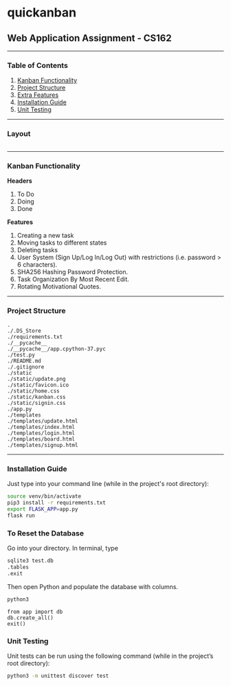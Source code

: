 # quickanban
## Web Application Assignment - CS162

***

### Table of Contents
1. [Kanban Functionality](#Kanban-Functionality)
2. [Project Structure](#Project-Structure)
3. [Extra Features](#Extra-Features)
4. [Installation Guide](#Installation-Guide)
5. [Unit Testing](#Unit-Testing)

***

### Layout

![]()

***

### Kanban Functionality

**Headers**
1. To Do
2. Doing
3. Done

**Features**
1. Creating a new task
2. Moving tasks to different states
3. Deleting tasks
4. User System (Sign Up/Log In/Log Out) with restrictions (i.e. password > 6 characters).
5. SHA256 Hashing Password Protection.
6. Task Organization By Most Recent Edit.
7. Rotating Motivational Quotes.

***

### Project Structure

```
.
./.DS_Store
./requirements.txt
./__pycache__
./__pycache__/app.cpython-37.pyc
./test.py
./README.md
./.gitignore
./static
./static/update.png
./static/favicon.ico
./static/home.css
./static/kanban.css
./static/signin.css
./app.py
./templates
./templates/update.html
./templates/index.html
./templates/login.html
./templates/board.html
./templates/signup.html
```

***

### Installation Guide

Just type into your command line (while in the project's root directory):

```bash
source venv/bin/activate
pip3 install -r requirements.txt
export FLASK_APP=app.py
flask run
```

### To Reset the Database

Go into your directory. In terminal, type

```bash
sqlite3 test.db
.tables
.exit
```

Then open Python and populate the database with columns.

```bash
python3
```
```python3
from app import db
db.create_all()
exit()
```

### Unit Testing

Unit tests can be run using the following command (while in the project’s root directory):

```bash
python3 -m unittest discover test
```


